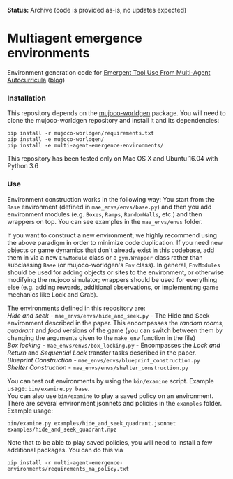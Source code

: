 **Status:** Archive (code is provided as-is, no updates expected)

# Multiagent emergence environments
Environment generation code for [Emergent Tool Use From Multi-Agent Autocurricula](https://arxiv.org/abs/1909.07528) ([blog](https://openai.com/blog/emergent-tool-use/))

### Installation
This repository depends on the [mujoco-worldgen](https://github.com/openai/mujoco-worldgen) package. You will need to clone the mujoco-worldgen repository and install it and its dependencies:
```
pip install -r mujoco-worldgen/requirements.txt
pip install -e mujoco-worldgen/
pip install -e multi-agent-emergence-environments/
```

This repository has been tested only on Mac OS X and Ubuntu 16.04 with Python 3.6

### Use

Environment construction works in the following way: You start from the `Base` environment (defined in `mae_envs/envs/base.py`) and then you add environment modules (e.g. `Boxes`, `Ramps`, `RandomWalls`, etc.) and then wrappers on top. You can see examples in the `mae_envs/envs` folder.

If you want to construct a new environment, we highly recommend using the above paradigm in order to minimize code duplication. If you need new objects or game dynamics that don't already exist in this codebase, add them in via a new `EnvModule` class or a `gym.Wrapper` class rather than subclassing `Base` (or mujoco-worldgen's `Env` class). In general, `EnvModules` should be used for adding objects or sites to the environment, or otherwise modifying the mujoco simulator; wrappers should be used for everything else (e.g. adding rewards, additional observations, or implementing game mechanics like Lock and Grab).

The environments defined in this repository are: \
*Hide and seek* - `mae_envs/envs/hide_and_seek.py` - The Hide and Seek environment described in the paper. This encompasses the *random rooms*, *quadrant* and *food* versions of the game (you can switch between them by changing the arguments given to the `make_env` function in the file) \
*Box locking* - `mae_envs/envs/box_locking.py` - Encompasses the *Lock and Return* and *Sequential Lock* transfer tasks described in the paper. \
*Blueprint Construction* - `mae_envs/envs/blueprint_construction.py` \
*Shelter Construction* - `mae_envs/envs/shelter_construction.py`

You can test out environments by using the `bin/examine` script. Example usage: `bin/examine.py base`. \
You can also use `bin/examine` to play a saved policy on an environment. There are several environment jsonnets and policies in the `examples` folder. Example usage:

```bin/examine.py examples/hide_and_seek_quadrant.jsonnet examples/hide_and_seek_quadrant.npz``` 

Note that to be able to play saved policies, you will need to install a few additional packages. You can do this via

`pip install -r multi-agent-emergence-environments/requirements_ma_policy.txt`
